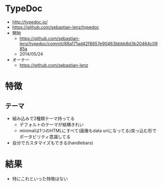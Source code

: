 # TypeDoc
- http://typedoc.io/
- https://github.com/sebastian-lenz/typedoc
- 開始
  - https://github.com/sebastian-lenz/typedoc/commit/88a171ad42f8657e90463bbbb8d3b20464c0985a
  - 2014/05/24
- オーナー
  - https://github.com/sebastian-lenz

# 特徴
## テーマ
- 組み込みで2種類テーマ持ってる
  - デフォルトのテーマが結構きれい
  - minimalは1つのHTMLにすべて(画像もdata uriになってる)突っ込む形でポータビリティ意識してる
- 自分でカスタマイズもできる(handlebars)

# 結果
- 特にこれといった特徴はない
